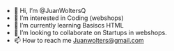 - 👋 Hi, I’m @JuanWoltersQ
- 👀 I’m interested in Coding (webshops)
- 🌱 I’m currently learning Basiscs HTML
- 💞️ I’m looking to collaborate on Startups in webshops.
- 📫 How to reach me Juanwolters@gmail.com

<!---
JuanWoltersQ/JuanWoltersQ is a ✨ special ✨ repository because its `README.md` (this file) appears on your GitHub profile.
You can click the Preview link to take a look at your changes.
--->
